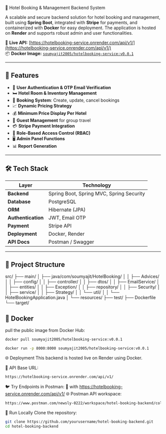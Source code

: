 🏨 Hotel Booking & Management Backend System

A scalable and secure backend solution for hotel booking and management, built using **Spring Boot**, integrated with **Stripe** for payments, and containerized with **Docker** for easy deployment. The application is hosted on **Render** and supports robust admin and user functionalities.

🔗 **Live API:** [https://hotelbooking-service.onrender.com/api/v1/](https://hotelbooking-service.onrender.com/api/v1/)  
📦 **Docker Image:** [`soumyajit2005/hotelbooking-service:v0.0.1`](https://hub.docker.com/r/soumyajit2005/hotelbooking-service)

---

## 🚀 Features

- 🔐 **User Authentication & OTP Email Verification**
- 🛏️ **Hotel Room & Inventory Management**
- 📅 **Booking System**: Create, update, cancel bookings
- 📈 **Dynamic Pricing Strategy**
- 💰 **Minimum Price Display Per Hotel**
- 👥 **Guest Management** for group travel
- 💳 **Stripe Payment Integration**
- 👤 **Role-Based Access Control (RBAC)**
- 🖥️ **Admin Panel Functions**
- 📊 **Report Generation**

---

## 🛠️ Tech Stack

| Layer              | Technology                               |
|-------------------|-------------------------------------------|
| **Backend**        | Spring Boot, Spring MVC, Spring Security |
| **Database**       | PostgreSQL                               |
| **ORM**            | Hibernate (JPA)                          |
| **Authentication** | JWT, Email OTP                           |
| **Payment**        | Stripe API                               |
| **Deployment**     | Docker, Render                           |
| **API Docs**       | Postman / Swagger                        |

---

## 📁 Project Structure

src/
├── main/
│ ├── java/com/soumyajit/HotelBooking/
│ │ ├── Advices/
│ │ ├── config/
│ │ ├── controller/
│ │ ├── dtos/
│ │ ├── EmailService/
│ │ ├── entities/
│ │ ├── Exception/
│ │ ├── repository/
│ │ ├── Security/
│ │ ├── service/
│ │ ├── Strategy/
│ │ └── util/
│ │ └── HotelBookingApplication.java
│ └── resources/
├── test/
├── Dockerfile
└── target/




## 🐳 Docker
pull the public image from Docker Hub:
```bash
docker pull soumyajit2005/hotelbooking-service:v0.0.1
```
```bash
docker run -p 8000:8000 soumyajit2005/hotelbooking-service:v0.0.1
```

🌐 Deployment
This backend is hosted live on Render using Docker.

📍 API Base URL:
```bash
https://hotelbooking-service.onrender.com/api/v1/
```


🐦 Try Endpoints in Postman:
🔗 with https://hotelbooking-service.onrender.com/api/v1/
🌐 Postman API workspace:
```bash
https://www.postman.com/newsly-0222/workspace/hotel-booking-backend/collection/39002667-020dd3ae-aa23-4a38-93f2-aba4eebb3e93?action=share&source=copy-link&creator=39002667
```

🧪 Run Locally
Clone the repository:
```bash
git clone https://github.com/yourusername/hotel-booking-backend.git
cd hotel-booking-backend
